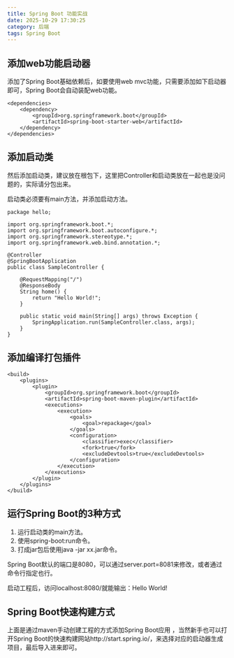 ```yaml
---
title: Spring Boot 功能实战
date: 2025-10-29 17:30:25
category: 后端
tags: Spring Boot
---
```


## 添加web功能启动器

添加了Spring Boot基础依赖后，如要使用web mvc功能，只需要添加如下启动器即可，Spring Boot会自动装配web功能。


```
<dependencies>
    <dependency>
        <groupId>org.springframework.boot</groupId>
        <artifactId>spring-boot-starter-web</artifactId>
    </dependency>
</dependencies>
```

## 添加启动类

然后添加启动类，建议放在根包下，这里把Controller和启动类放在一起也是没问题的，实际请分包出来。

启动类必须要有main方法，并添加启动方法。

```
package hello;

import org.springframework.boot.*;
import org.springframework.boot.autoconfigure.*;
import org.springframework.stereotype.*;
import org.springframework.web.bind.annotation.*;

@Controller
@SpringBootApplication
public class SampleController {

    @RequestMapping("/")
    @ResponseBody
    String home() {
        return "Hello World!";
    }

    public static void main(String[] args) throws Exception {
        SpringApplication.run(SampleController.class, args);
    }
}
```

## 添加编译打包插件

```
<build>
	<plugins>
		<plugin>
			<groupId>org.springframework.boot</groupId>
			<artifactId>spring-boot-maven-plugin</artifactId>
			<executions>
				<execution>
					<goals>
						<goal>repackage</goal>
					</goals>
					<configuration>
						<classifier>exec</classifier>
						<fork>true</fork>
						<excludeDevtools>true</excludeDevtools>
					</configuration>
				</execution>
			</executions>
		</plugin>
	</plugins>
</build>
```

## 运行Spring Boot的3种方式

1. 运行启动类的main方法。
2. 使用spring-boot:run命令。
3. 打成jar包后使用java -jar xx.jar命令。

Spring Boot默认的端口是8080，可以通过server.port=8081来修改，或者通过命令行指定也行。

启动工程后，访问localhost:8080/就能输出：Hello World!


## Spring Boot快速构建方式

上面是通过maven手动创建工程的方式添加Spring Boot应用 ，当然新手也可以打开Spring Boot的快速构建网站http://start.spring.io/，来选择对应的启动器生成项目，最后导入进来即可。